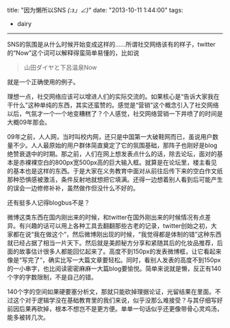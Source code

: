 title: "因为懒所以SNS _(:з」∠)_"
date: "2013-10-11 1:44:00"
tags:
- dairy
---
SNS的氛围是从什么时候开始变成这样的……所谓社交网络该有的样子，twitter的“Now”这个词可以解释得蛮简单易懂的，比如说

> 山田ダイヤと下呂温泉Now

就是一个正确使用的例子。

理想一点，社交网络应该可以增进人们的实际交流的。如果核心是“告诉大家我在干什么”这种单纯的东西，其实还蛮赞的。感觉是“营销”这个概念引入了社交网络以后，气氛才一个一个地变糟糕了？个人感觉，社交网络营销一下井喷了的时间是大概09年那会。

09年之前，人人网，当时叫校内网，还只是中国第一大破鞋网而已，虽说用户数量不少。人人最原始的用户群体简直奠定了它的氛围基础，那阵子也刚好是blog绝赞衰退中的时期。那之前，人们在网上想发表点什么的话，除去论坛，面对的基本是赤裸裸空白的800px宽500px高的巨大输入框。就算是在论坛里，楼主看见的基本也是这样的东西。于是大家在义务教育中面对从前往后传下来的空白作文纸那种恐惧感被激活，条件反射地就想把它填满。还得一边想着别人看到后可能产生的误会一边修修补补，虽然做作但没什么不好的。

还有挺多人记得blogbus不是？

微博这类东西在国内刚出来的时候，和twitter在国外刚出来的时候情况有点差异。有兴趣的话可以用上各种工具去翻翻那些古老的记录，twitter创始之初，大家都在说“我在做这个”，然后微博刚出现的时候，“我觉得都是体制的错”这种东西就已经占据了相当一片天下。然后就是美颜秘方分享和紧随其后的化妆品推荐，后面的故事估计很多人都能回忆起来了。高度不到150px的发表微博框，让它看起来像是“写完了”，确实比写一大篇文章要轻松。同时，看别人发表的高度不到150px的一小串字，也比阅读密密麻麻一大篇blog要愉悦。简单来说就是懒，反正有140个字的字数限制，不是自己的错。

140个字的空间如果硬要塞分析文，那就只能砍掉理据论证，光留结果在里面。不过这个对于逻辑学没在基础教育里的我们来说，似乎没那么难接受？与其仔细写好前因后果再砍掉，根本不想岂不是更方便。单单一句话似乎还更像带骨心灵鸡汤，能多被转几次。